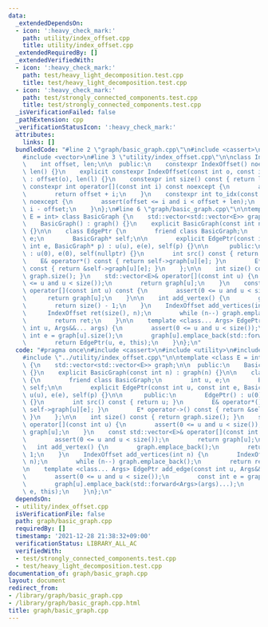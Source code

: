 ```yaml
---
data:
  _extendedDependsOn:
  - icon: ':heavy_check_mark:'
    path: utility/index_offset.cpp
    title: utility/index_offset.cpp
  _extendedRequiredBy: []
  _extendedVerifiedWith:
  - icon: ':heavy_check_mark:'
    path: test/heavy_light_decomposition.test.cpp
    title: test/heavy_light_decomposition.test.cpp
  - icon: ':heavy_check_mark:'
    path: test/strongly_connected_components.test.cpp
    title: test/strongly_connected_components.test.cpp
  _isVerificationFailed: false
  _pathExtension: cpp
  _verificationStatusIcon: ':heavy_check_mark:'
  attributes:
    links: []
  bundledCode: "#line 2 \"graph/basic_graph.cpp\"\n#include <cassert>\n#include <utility>\n\
    #include <vector>\n#line 3 \"utility/index_offset.cpp\"\n\nclass IndexOffset {\n\
    \    int offset, len;\n\n  public:\n    constexpr IndexOffset() noexcept : offset(),\
    \ len() {}\n    explicit constexpr IndexOffset(const int o, const int l) noexcept\
    \ : offset(o), len(l) {}\n    constexpr int size() const { return len; }\n   \
    \ constexpr int operator[](const int i) const noexcept {\n        assert(i < len);\n\
    \        return offset + i;\n    }\n    constexpr int to_idx(const int i) const\
    \ noexcept {\n        assert(offset <= i and i < offset + len);\n        return\
    \ i - offset;\n    }\n};\n#line 6 \"graph/basic_graph.cpp\"\n\ntemplate <class\
    \ E = int> class BasicGraph {\n    std::vector<std::vector<E>> graph;\n\n  public:\n\
    \    BasicGraph() : graph() {}\n    explicit BasicGraph(const int n) : graph(n)\
    \ {}\n\n    class EdgePtr {\n        friend class BasicGraph;\n        int u,\
    \ e;\n        BasicGraph* self;\n\n        explicit EdgePtr(const int u, const\
    \ int e, BasicGraph* p) : u(u), e(e), self(p) {}\n\n      public:\n        EdgePtr()\
    \ : u(0), e(0), self(nullptr) {}\n        int src() const { return u; }\n    \
    \    E& operator*() const { return self->graph[u][e]; }\n        E* operator->()\
    \ const { return &self->graph[u][e]; }\n    };\n\n    int size() const { return\
    \ graph.size(); }\n    std::vector<E>& operator[](const int u) {\n        assert(0\
    \ <= u and u < size());\n        return graph[u];\n    }\n    const std::vector<E>&\
    \ operator[](const int u) const {\n        assert(0 <= u and u < size());\n  \
    \      return graph[u];\n    }\n\n    int add_vertex() {\n        graph.emplace_back();\n\
    \        return size() - 1;\n    }\n    IndexOffset add_vertices(int n) {\n  \
    \      IndexOffset ret(size(), n);\n        while (n--) graph.emplace_back();\n\
    \        return ret;\n    }\n\n    template <class... Args> EdgePtr add_edge(const\
    \ int u, Args&&... args) {\n        assert(0 <= u and u < size());\n        const\
    \ int e = graph[u].size();\n        graph[u].emplace_back(std::forward<Args>(args)...);\n\
    \        return EdgePtr(u, e, this);\n    }\n};\n"
  code: "#pragma once\n#include <cassert>\n#include <utility>\n#include <vector>\n\
    #include \"../utility/index_offset.cpp\"\n\ntemplate <class E = int> class BasicGraph\
    \ {\n    std::vector<std::vector<E>> graph;\n\n  public:\n    BasicGraph() : graph()\
    \ {}\n    explicit BasicGraph(const int n) : graph(n) {}\n\n    class EdgePtr\
    \ {\n        friend class BasicGraph;\n        int u, e;\n        BasicGraph*\
    \ self;\n\n        explicit EdgePtr(const int u, const int e, BasicGraph* p) :\
    \ u(u), e(e), self(p) {}\n\n      public:\n        EdgePtr() : u(0), e(0), self(nullptr)\
    \ {}\n        int src() const { return u; }\n        E& operator*() const { return\
    \ self->graph[u][e]; }\n        E* operator->() const { return &self->graph[u][e];\
    \ }\n    };\n\n    int size() const { return graph.size(); }\n    std::vector<E>&\
    \ operator[](const int u) {\n        assert(0 <= u and u < size());\n        return\
    \ graph[u];\n    }\n    const std::vector<E>& operator[](const int u) const {\n\
    \        assert(0 <= u and u < size());\n        return graph[u];\n    }\n\n \
    \   int add_vertex() {\n        graph.emplace_back();\n        return size() -\
    \ 1;\n    }\n    IndexOffset add_vertices(int n) {\n        IndexOffset ret(size(),\
    \ n);\n        while (n--) graph.emplace_back();\n        return ret;\n    }\n\
    \n    template <class... Args> EdgePtr add_edge(const int u, Args&&... args) {\n\
    \        assert(0 <= u and u < size());\n        const int e = graph[u].size();\n\
    \        graph[u].emplace_back(std::forward<Args>(args)...);\n        return EdgePtr(u,\
    \ e, this);\n    }\n};\n"
  dependsOn:
  - utility/index_offset.cpp
  isVerificationFile: false
  path: graph/basic_graph.cpp
  requiredBy: []
  timestamp: '2021-12-28 21:38:32+09:00'
  verificationStatus: LIBRARY_ALL_AC
  verifiedWith:
  - test/strongly_connected_components.test.cpp
  - test/heavy_light_decomposition.test.cpp
documentation_of: graph/basic_graph.cpp
layout: document
redirect_from:
- /library/graph/basic_graph.cpp
- /library/graph/basic_graph.cpp.html
title: graph/basic_graph.cpp
---
```

